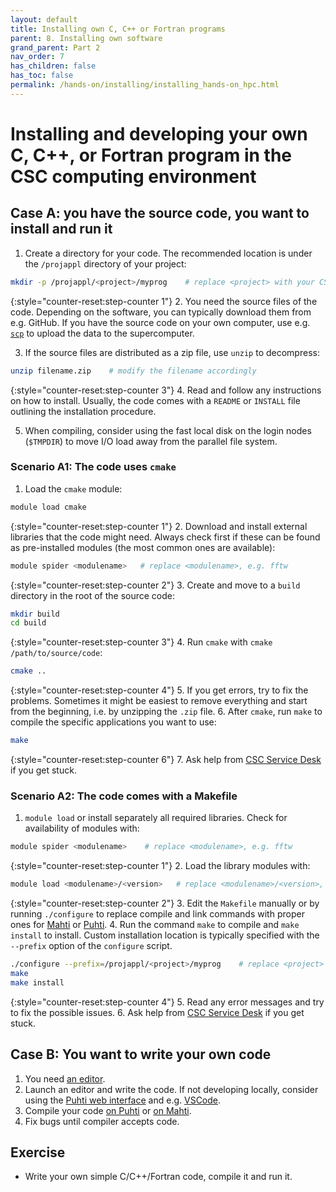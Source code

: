 ```yaml
---
layout: default
title: Installing own C, C++ or Fortran programs
parent: 8. Installing own software
grand_parent: Part 2
nav_order: 7
has_children: false
has_toc: false
permalink: /hands-on/installing/installing_hands-on_hpc.html
---
```


# Installing and developing your own C, C++, or Fortran program in the CSC computing environment

## Case A: you have the source code, you want to install and run it

1. Create a directory for your code. The recommended location is under the `/projappl` directory of your project:

```bash
mkdir -p /projappl/<project>/myprog    # replace <project> with your CSC project, e.g. project_2001234
```

{:style="counter-reset:step-counter 1"}
2. You need the source files of the code. Depending on the software, you can typically download them from e.g. GitHub. If you have the source code on your own computer, use e.g. [`scp`](https://docs.csc.fi/data/moving/scp/) to upload the data to the supercomputer.

3. If the source files are distributed as a zip file, use `unzip` to decompress:

```bash
unzip filename.zip    # modify the filename accordingly
```

{:style="counter-reset:step-counter 3"}
4. Read and follow any instructions on how to install. Usually, the code comes with a `README` or `INSTALL` file outlining the installation procedure.

5. When compiling, consider using the fast local disk on the login nodes (`$TMPDIR`) to move I/O load away from the parallel file system.

### Scenario A1: The code uses `cmake`

1. Load the `cmake` module:

```bash
module load cmake
```

{:style="counter-reset:step-counter 1"}
2. Download and install external libraries that the code might need. Always check first if these can be found as pre-installed modules (the most common ones are available):

```bash
module spider <modulename>   # replace <modulename>, e.g. fftw
```

{:style="counter-reset:step-counter 2"}
3. Create and move to a `build` directory in the root of the source code:

```bash
mkdir build
cd build
```

{:style="counter-reset:step-counter 3"}
4. Run `cmake` with `cmake /path/to/source/code`:

```bash
cmake ..
```

{:style="counter-reset:step-counter 4"}
5. If you get errors, try to fix the problems. Sometimes it might be easiest to remove everything and start from the beginning, i.e. by unzipping the `.zip` file.
6. After `cmake`, run `make` to compile the specific applications you want to use:

```bash
make
```

{:style="counter-reset:step-counter 6"}
7. Ask help from [CSC Service Desk](https://docs.csc.fi/support/contact/) if you get stuck.

### Scenario A2: The code comes with a Makefile

1. `module load` or install separately all required libraries. Check for availability of modules with:

```bash
module spider <modulename>    # replace <modulename>, e.g. fftw
```

{:style="counter-reset:step-counter 1"}
2. Load the library modules with:

```bash
module load <modulename>/<version>   # replace <modulename>/<version>, e.g. fftw/3.3.10-mpi
```

{:style="counter-reset:step-counter 2"}
3. Edit the `Makefile` manually or by running `./configure` to replace compile and link commands with proper ones for [Mahti](https://docs.csc.fi/computing/compiling-mahti/) or [Puhti](https://docs.csc.fi/computing/compiling-puhti/).
4. Run the command `make` to compile and `make install` to install. Custom installation location is typically specified with the `--prefix` option of the `configure` script.

```bash
./configure --prefix=/projappl/<project>/myprog    # replace <project> with your CSC project, e.g. project_2001234 
make
make install
```

{:style="counter-reset:step-counter 4"}
5. Read any error messages and try to fix the possible issues.
6. Ask help from [CSC Service Desk](https://docs.csc.fi/support/contact/) if you get stuck.

## Case B: You want to write your own code

1. You need [an editor](https://docs.csc.fi/support/tutorials/env-guide/text-and-image-processing/).
2. Launch an editor and write the code. If not developing locally, consider using the [Puhti web interface](https://www.puhti.csc.fi) and e.g. [VSCode](https://docs.csc.fi/computing/webinterface/vscode/).
3. Compile your code [on Puhti](https://docs.csc.fi/computing/compiling-puhti/) or [on Mahti](https://docs.csc.fi/computing/compiling-mahti/).
4. Fix bugs until compiler accepts code.

## Exercise

- Write your own simple C/C++/Fortran code, compile it and run it.
